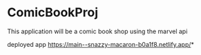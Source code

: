 # ComicBookProj
This application will be a comic book shop using the marvel api

deployed app 
https://main--snazzy-macaron-b0a1f8.netlify.app/*
